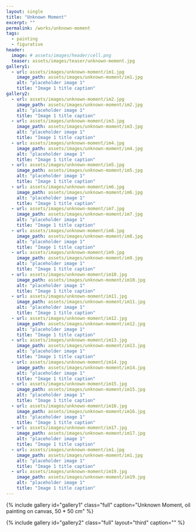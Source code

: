 ```yaml
---
layout: single
title: "Unknown Moment"
excerpt: ""
permalink: /works/unknown-moment
tags:
  - painting
  - figurative
header:
  image: # assets/images/header/cell.png
  teaser: assets/images/teaser/unknown-moment.jpg 
gallery1:
  - url: assets/images/unknown-moment/im1.jpg
    image_path: assets/images/unknown-moment/im1.jpg
    alt: "placeholder image 1"
    title: "Image 1 title caption"
gallery2:
  - url: assets/images/unknown-moment/im2.jpg
    image_path: assets/images/unknown-moment/im2.jpg
    alt: "placeholder image 1"
    title: "Image 1 title caption"
  - url: assets/images/unknown-moment/im3.jpg
    image_path: assets/images/unknown-moment/im3.jpg
    alt: "placeholder image 1"
    title: "Image 1 title caption"
  - url: assets/images/unknown-moment/im4.jpg
    image_path: assets/images/unknown-moment/im4.jpg
    alt: "placeholder image 1"
    title: "Image 1 title caption"
  - url: assets/images/unknown-moment/im5.jpg
    image_path: assets/images/unknown-moment/im5.jpg
    alt: "placeholder image 1"
    title: "Image 1 title caption"
  - url: assets/images/unknown-moment/im6.jpg
    image_path: assets/images/unknown-moment/im6.jpg
    alt: "placeholder image 1"
    title: "Image 1 title caption"
  - url: assets/images/unknown-moment/im7.jpg
    image_path: assets/images/unknown-moment/im7.jpg
    alt: "placeholder image 1"
    title: "Image 1 title caption"
  - url: assets/images/unknown-moment/im8.jpg
    image_path: assets/images/unknown-moment/im8.jpg
    alt: "placeholder image 1"
    title: "Image 1 title caption"
  - url: assets/images/unknown-moment/im9.jpg
    image_path: assets/images/unknown-moment/im9.jpg
    alt: "placeholder image 1"
    title: "Image 1 title caption"
  - url: assets/images/unknown-moment/im10.jpg
    image_path: assets/images/unknown-moment/im10.jpg
    alt: "placeholder image 1"
    title: "Image 1 title caption"
  - url: assets/images/unknown-moment/im11.jpg
    image_path: assets/images/unknown-moment/im11.jpg
    alt: "placeholder image 1"
    title: "Image 1 title caption"
  - url: assets/images/unknown-moment/im12.jpg
    image_path: assets/images/unknown-moment/im12.jpg
    alt: "placeholder image 1"
    title: "Image 1 title caption"
  - url: assets/images/unknown-moment/im13.jpg
    image_path: assets/images/unknown-moment/im13.jpg
    alt: "placeholder image 1"
    title: "Image 1 title caption"
  - url: assets/images/unknown-moment/im14.jpg
    image_path: assets/images/unknown-moment/im14.jpg
    alt: "placeholder image 1"
    title: "Image 1 title caption"
  - url: assets/images/unknown-moment/im15.jpg
    image_path: assets/images/unknown-moment/im15.jpg
    alt: "placeholder image 1"
    title: "Image 1 title caption"
  - url: assets/images/unknown-moment/im16.jpg
    image_path: assets/images/unknown-moment/im16.jpg
    alt: "placeholder image 1"
    title: "Image 1 title caption"
  - url: assets/images/unknown-moment/im17.jpg
    image_path: assets/images/unknown-moment/im17.jpg
    alt: "placeholder image 1"
    title: "Image 1 title caption"
  - url: assets/images/unknown-moment/im1.jpg
    image_path: assets/images/unknown-moment/im1.jpg
    alt: "placeholder image 1"
    title: "Image 1 title caption"	
  - url: assets/images/unknown-moment/im19.jpg
    image_path: assets/images/unknown-moment/im19.jpg
    alt: "placeholder image 1"
    title: "Image 1 title caption"	
---
```


{% include gallery id="gallery1" class="full" caption="Unknown Moment, oil painting on canvas, 50 * 50 cm" %}


{% include gallery id="gallery2" class="full" layout="third" caption="" %}
